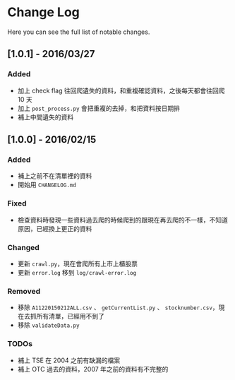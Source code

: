 # Change Log

Here you can see the full list of notable changes.

## [1.0.1] - 2016/03/27

### Added

- 加上 check flag 往回爬遺失的資料，和重複確認資料，之後每天都會往回爬 10 天
- 加上 `post_process.py` 會把重複的去掉，和把資料按日期排
- 補上中間遺失的資料

## [1.0.0] - 2016/02/15

### Added

- 補上之前不在清單裡的資料
- 開始用 `CHANGELOG.md`

### Fixed

- 檢查資料時發現一些資料過去爬的時候爬到的跟現在再去爬的不一樣，不知道原因，已經換上更正的資料

### Changed

- 更新 `crawl.py`，現在會爬所有上市上櫃股票
- 更新 `error.log` 移到 `log/crawl-error.log`

### Removed

- 移除 `A11220150212ALL.csv` 、 `getCurrentList.py` 、 `stocknumber.csv`，現在去抓所有清單，已經用不到了
- 移除 `validateData.py`

### TODOs

- 補上 TSE 在 2004 之前有缺漏的檔案
- 補上 OTC 過去的資料，2007 年之前的資料有不完整的